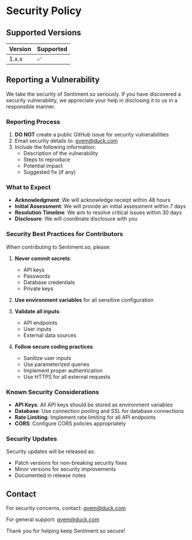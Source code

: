 # Security Policy

## Supported Versions

| Version | Supported          |
| ------- | ------------------ |
| 1.x.x   | :white_check_mark: |

## Reporting a Vulnerability

We take the security of Sentiment.so seriously. If you have discovered a security vulnerability, we appreciate your help in disclosing it to us in a responsible manner.

### Reporting Process

1. **DO NOT** create a public GitHub issue for security vulnerabilities
2. Email security details to: gvem@duck.com
3. Include the following information:
   - Description of the vulnerability
   - Steps to reproduce
   - Potential impact
   - Suggested fix (if any)

### What to Expect

- **Acknowledgment**: We will acknowledge receipt within 48 hours
- **Initial Assessment**: We will provide an initial assessment within 7 days
- **Resolution Timeline**: We aim to resolve critical issues within 30 days
- **Disclosure**: We will coordinate disclosure with you

### Security Best Practices for Contributors

When contributing to Sentiment.so, please:

1. **Never commit secrets**:
   - API keys
   - Passwords
   - Database credentials
   - Private keys

2. **Use environment variables** for all sensitive configuration

3. **Validate all inputs**:
   - API endpoints
   - User inputs
   - External data sources

4. **Follow secure coding practices**:
   - Sanitize user inputs
   - Use parameterized queries
   - Implement proper authentication
   - Use HTTPS for all external requests

### Known Security Considerations

- **API Keys**: All API keys should be stored as environment variables
- **Database**: Use connection pooling and SSL for database connections
- **Rate Limiting**: Implement rate limiting for all API endpoints
- **CORS**: Configure CORS policies appropriately

### Security Updates

Security updates will be released as:
- Patch versions for non-breaking security fixes
- Minor versions for security improvements
- Documented in release notes

## Contact

For security concerns, contact: gvem@duck.com

For general support: gvem@duck.com

Thank you for helping keep Sentiment.so secure!